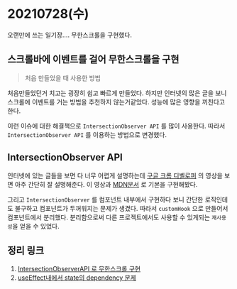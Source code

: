 # 20210728\(수\)

오랜만에 쓰는 일기장.... 무한스크롤을 구현했다.

## 스크롤바에 이벤트를 걸어 무한스크롤을 구현

> 처음 만들었을 때 사용한 방법

처음만들었던거 치고는 굉장히 쉽고 빠르게 만들었다. 하지만 인터넷의 많은 글을 보니 스크롤에 이벤트를 거는 방법을 추천하지 않는거같았다. 성능에 많은 영향을 끼친다고 한다.

이런 이슈에 대한 해결책으로 `IntersectionObserver API` 를 많이 사용한다. 따라서 `IntersectionObserver API` 를 이용하는 방법으로 변경했다.

## IntersectionObserver API

인터넷에 있는 글들을 보면 다 너무 어렵게 설명하는데 [구글 크롬 디벨로퍼](https://www.youtube.com/watch?v=kW_atFXMG98&ab_channel=GoogleChromeDevelopers) 의 영상을 보면 아주 간단히 잘 설명해준다. 이 영상과 [MDN문서](https://developer.mozilla.org/ko/docs/Web/API/Intersection_Observer_API#intersection_observer_%EC%83%9D%EC%84%B1%ED%95%98%EA%B8%B0) 로 기본을 구현해봤다.

그리고 `IntersectionObserver` 를 컴포넌트 내부에서 구현하다 보니 간단한 로직인데도 불구하고 컴포넌트가 두꺼워지는 문제가 생겼다. 따라서 `customHook` 으로 만들어서 컴포넌트에서 분리했다. 분리함으로써 다른 프로젝트에서도 사용할 수 있게되는 `재사용성`을 얻을 수 있었다.

## 정리 링크

1. [IntersectionObserverAPI 로 무한스크롤 구현](https://simian114.gitbook.io/blog/undefined/react/intersectionobserverapi)
2. [useEffect내에서 state의 dependency 문제](https://simian114.gitbook.io/blog/undefined/react/useeffect-state-dependency)

